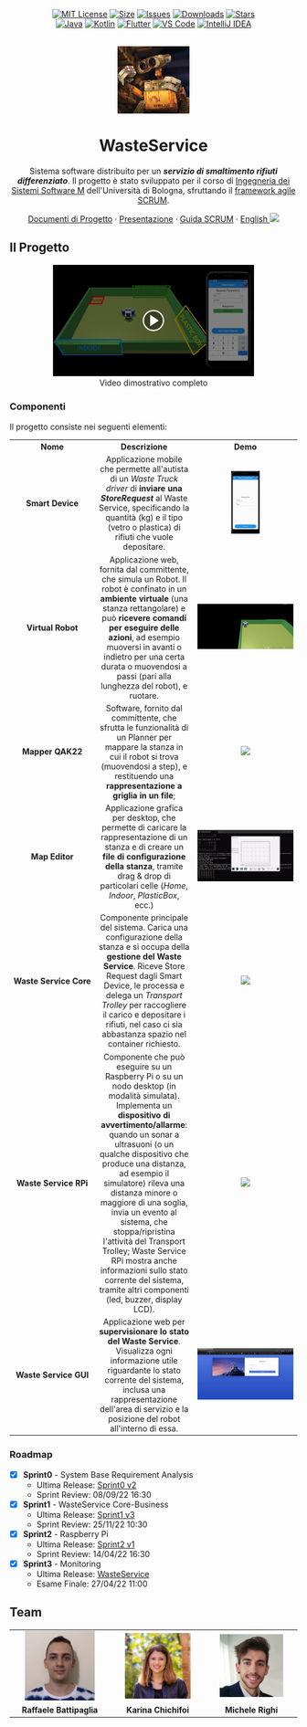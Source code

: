 <div align="center">

[![MIT License][license-shield]][license-url]
[![Size][size-shield]][size-url]
[![Issues][issues-shield]][issues-url]
[![Downloads][downloads-shield]][downloads-url]
[![Stars][stars-shield]][stars-url]\
[![Java][java-shield]][java-url]
[![Kotlin][kotlin-shield]][kotlin-url]
[![Flutter][flutter-shield]][flutter-url]
[![VS Code][vscode-shield]][vscode-url]
[![IntelliJ IDEA][intellij-shield]][intellij-url]

<br/>
</div>

<div align="center">
  <img align="center" width="25%" src="commons/resources/imgs/walle.jpg"/>
  
  <h1>WasteService</h1>
  
  Sistema software distribuito per un ***servizio di smaltimento rifiuti differenziato***. Il progetto è stato sviluppato per il corso di [Ingegneria dei Sistemi Software M](https://www.unibo.it/it/didattica/insegnamenti/insegnamento/2021/468003) dell'Università di Bologna, sfruttando il [framework agile SCRUM](https://www.scrum.org/resources/what-is-scrum).
  
  [Documenti di Progetto](https://htmlpreview.github.io/?https://raw.githubusercontent.com/iss2022-BCR/WasteService/main/Sprint0/index.html)
  ·
  [Presentazione](./commons/presentation/WasteServiceBCR_IT.pdf)
  ·
  [Guida SCRUM](./commons/2020-Scrum-Guide-Italian.pdf)
  ·
  [English <kbd><img width="20px" src="https://flagicons.lipis.dev/flags/4x3/gb.svg"></kbd>](./README.md)
  
</div>

## Il Progetto

<div align="center">
  <a href="https://youtu.be/WAImSQSib1A" target="_blank"><img width="70%" src="./commons/resources/imgs/Thumbnail_YouTube.png" alt="Demo Video" /></a>
	<br/>
	Video dimostrativo completo
</div>

### Componenti
Il progetto consiste nei seguenti elementi:
<table>
  <tr align="center">
    <th width="15%">Nome</th>
    <th width="35%">Descrizione</th>
    <th width="50%">Demo</th>
  </tr>
  <tr align="center">
    <td><b>Smart&nbsp;Device</b></td>
    <td>
	    Applicazione mobile che permette all'autista di un <i>Waste Truck driver</i> di <b>inviare una <i>StoreRequest</i></b> al Waste Service, specificando la quantità (kg) e il tipo (vetro o plastica) di rifiuti che vuole depositare.
    </td>
    <td><img width="30%" src="./commons/resources/imgs/gifs/Demo_SmartDevice.gif"/></td>
  </tr>
  <tr align="center">
    <td><b>Virtual&nbsp;Robot</b></td>
    <td>
			Applicazione web, fornita dal committente, che simula un Robot. Il robot è confinato in un <b>ambiente virtuale</b> (una stanza rettangolare) e può <b>ricevere comandi per eseguire delle azioni</b>, ad esempio muoversi in avanti o indietro per una certa durata o muovendosi a passi (pari alla lunghezza del robot), e ruotare.
    </td>
    <td><img src="./commons/resources/imgs/gifs/Demo_VirtualRobot.gif"/></td>
  </tr>
  <tr align="center">
    <td><b>Mapper&nbsp;QAK22</b></td>
    <td>
      Software, fornito dal committente, che sfrutta le funzionalità di un Planner per mappare la stanza in cui il robot si trova (muovendosi a step), e restituendo una <b>rappresentazione a griglia in un file</b>;
    </td>
    <td><img src="./commons/resources/imgs/gifs/Demo_Mapper.gif"/></td>
  </tr>
  <tr align="center">
    <td><b>Map&nbsp;Editor</b></td>
    <td>
      Applicazione grafica per desktop, che permette di caricare la rappresentazione di un stanza e di creare un <b>file di configurazione della stanza</b>, tramite drag & drop di particolari celle (<i>Home</i>, <i>Indoor</i>, <i>PlasticBox</i>, ecc.)
    </td>
    <td><img src="./commons/resources/imgs/gifs/Demo_MapEditor.gif"/></td>
  </tr>
  <tr align="center">
    <td><b>Waste&nbsp;Service&nbsp;Core</b></td>
    <td>
			Componente principale del sistema. Carica una configurazione della stanza e si occupa della <b>gestione del Waste Service</b>. Riceve Store Request dagli Smart Device, le processa e delega un <i>Transport Trolley</i> per raccogliere il carico e depositare i rifiuti, nel caso ci sia abbastanza spazio nel container richiesto.
		</td>
    <td><img src="./commons/resources/imgs/gifs/Demo_WasteServiceCore.gif"/></td>
  </tr>
  <tr align="center">
    <td><b>Waste&nbsp;Service&nbsp;RPi</b></td>
    <td>
			Componente che può eseguire su un Raspberry Pi o su un nodo desktop (in modalità simulata). Implementa un <b>dispositivo di avvertimento/allarme</b>: quando un sonar a ultrasuoni (o un qualche dispositivo che produce una distanza, ad esempio il simulatore) rileva una distanza minore o maggiore di una soglia, invia un evento al sistema, che stoppa/ripristina l'attività del Transport Trolley; Waste Service RPi mostra anche informazioni sullo stato corrente del sistema, tramite altri componenti (led, buzzer, display LCD).
		</td>
    <td><img width="80%" src="./commons/resources/imgs/gifs/Demo_WasteServiceRPi_Simulated.gif"/></td>
  </tr>
  <tr align="center">
    <td><b>Waste&nbsp;Service&nbsp;GUI</b></td>
    <td>
			Applicazione web per <b>supervisionare lo stato del Waste Service</b>. Visualizza ogni informazione utile riguardante lo stato corrente del sistema, inclusa una rappresentazione dell'area di servizio e la posizione del robot all'interno di essa.
		</td>
    <td><img src="./commons/resources/imgs/gifs/Demo_WasteServiceGUI.gif"/></td>
  </tr>
</table>

### Roadmap
- [x] **Sprint0** - System Base Requirement Analysis
  - Ultima Release: [Sprint0 v2](https://github.com/iss2022-BCR/WasteService/releases/tag/sprint0_v2)
  - Sprint Review: 08/09/22 16:30
- [x] **Sprint1** - WasteService Core-Business
  - Ultima Release: [Sprint1 v3](https://github.com/iss2022-BCR/WasteService/releases/tag/sprint1_v3)
  - Sprint Review: 25/11/22 10:30
- [X] **Sprint2** - Raspberry Pi
  - Ultima Release: [Sprint2 v1](https://github.com/iss2022-BCR/WasteService/releases/tag/sprint2_v1)
  - Sprint Review: 14/04/22 16:30
- [x] **Sprint3** - Monitoring
  - Ultima Release: [WasteService](https://github.com/iss2022-BCR/WasteService/releases/latest)
  - Esame Finale: 27/04/22 11:00 

<!--
### Competenze Acquisite
- SCRUM/Agile
[...]
-->

## Team
<table>
  <!--<tr align="center"><td colspan="3"><b>Team BCR</b></td></tr>-->
  <tr align="center">
    <td><a href="https://github.com/Clappy98"><img width="75%" src="./commons/resources/imgs/team/avatar_Raffaele_Battipaglia.jpg"></a></td>
    <td><a href="https://github.com/TryKatChup"><img width="75%" src="./commons/resources/imgs/team/avatar_Karina_Chichifoi.jpg"></a></td>
    <td><a href="https://github.com/mikyll"><img width="75%" src="./commons/resources/imgs/team/avatar_Michele_Righi.png"></a></td>
  </tr>
  <tr align="center">
    <td><b>Raffaele Battipaglia</b></td>
    <td><b>Karina Chichifoi</b></td>
    <td><b>Michele Righi</b></td>
  </tr>
</table>


[java-shield]: https://img.shields.io/badge/Java-ED8B00?logo=java&logoColor=white
[java-url]: https://www.java.com
[kotlin-shield]: https://img.shields.io/badge/kotlin-%237F52FF.svg?logo=kotlin&logoColor=white
[kotlin-url]: https://kotlinlang.org/
[flutter-shield]: https://img.shields.io/badge/Flutter-%2302569B.svg?logo=Flutter&logoColor=white
[flutter-url]: https://flutter.dev/
[vscode-shield]: https://img.shields.io/badge/Visual%20Studio%20Code-0078d7.svg?logo=visual-studio-code&logoColor=white
[vscode-url]: https://code.visualstudio.com/
[intellij-shield]: https://img.shields.io/badge/IntelliJ%20IDEA-000000.svg?logo=intellij-idea&logoColor=blue
[intellij-url]: https://www.jetbrains.com/idea/ 
[downloads-shield]: https://img.shields.io/github/downloads/iss2022-BCR/WasteService/total
[downloads-url]: https://github.com/iss2022-BCR/WasteService/releases/latest
[license-shield]: https://img.shields.io/github/license/iss2022-BCR/WasteService
[license-url]: https://github.com/iss2022-BCR/WasteService/blob/main/LICENSE
[size-shield]: 	https://img.shields.io/github/repo-size/iss2022-BCR/WasteService
[size-url]: https://github.com/iss2022-BCR/WasteService
[issues-shield]: https://img.shields.io/github/issues/iss2022-BCR/WasteService
[issues-url]: https://github.com/iss2022-BCR/WasteService/issues
[stars-shield]: https://custom-icon-badges.herokuapp.com/github/stars/iss2022-BCR/WasteService?logo=star&logoColor=yellow&style=flat
[stars-url]: https://github.com/iss2022-BCR/WasteService/stargazers

